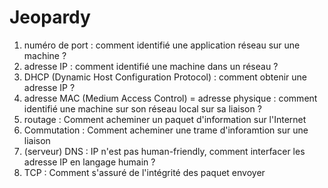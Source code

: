 # Jeopardy
1. numéro de port : comment identifié une application réseau sur une machine ?
2. adresse IP : comment identifié une machine dans un réseau ?
3. DHCP (Dynamic Host Configuration Protocol) : comment obtenir une adresse IP ?
4. adresse MAC (Medium Access Control) = adresse physique : comment identifié une machine sur son réseau local sur sa liaison ?
5. routage : Comment acheminer un paquet d'information sur l'Internet
6. Commutation : Comment acheminer une trame d'inforamtion sur une liaison
7. (serveur) DNS : IP n'est pas human-friendly, comment interfacer les adresse IP en langage humain ?
8. TCP : Comment s'assuré de l'intégrité des paquet envoyer
